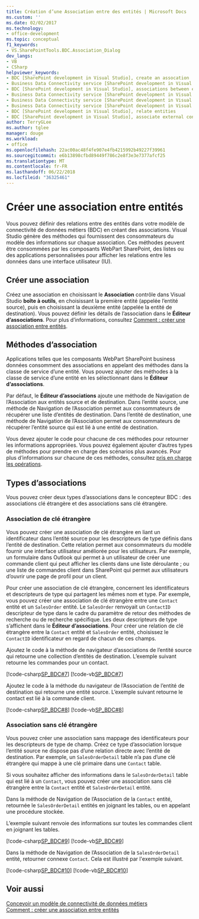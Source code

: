 ```yaml
---
title: Création d’une Association entre des entités | Microsoft Docs
ms.custom: ''
ms.date: 02/02/2017
ms.technology:
- office-development
ms.topic: conceptual
f1_keywords:
- VS.SharePointTools.BDC.Association_Dialog
dev_langs:
- VB
- CSharp
helpviewer_keywords:
- BDC [SharePoint development in Visual Studio], create an assocation
- Business Data Connectivity service [SharePoint development in Visual Studio], associations between entities
- BDC [SharePoint development in Visual Studio], associations between entities
- Business Data Connectivity service [SharePoint development in Visual Studio], create an assocation
- Business Data Connectivity service [SharePoint development in Visual Studio], associate external content types
- Business Data Connectivity service [SharePoint development in Visual Studio], relate entities
- BDC [SharePoint development in Visual Studio], relate entities
- BDC [SharePoint development in Visual Studio], associate external content types
author: TerryGLee
ms.author: tglee
manager: douge
ms.workload:
- office
ms.openlocfilehash: 22ac00ac48f4fe907e4fb4215992b49227f39961
ms.sourcegitcommit: e6b13898cfbd89449f786c2e8f3e3e7377afcf25
ms.translationtype: MT
ms.contentlocale: fr-FR
ms.lasthandoff: 06/22/2018
ms.locfileid: "36325461"
---
```

# <a name="create-an-association-between-entities"></a>Créer une association entre entités
  Vous pouvez définir des relations entre des entités dans votre modèle de connectivité de données métiers (BDC) en créant des associations. Visual Studio génère des méthodes qui fournissent des consommateurs du modèle des informations sur chaque association. Ces méthodes peuvent être consommées par les composants WebPart SharePoint, des listes ou des applications personnalisées pour afficher les relations entre les données dans une interface utilisateur (IU).  
  
## <a name="create-an-association"></a>Créer une association
 Créez une association en choisissant le **Association** contrôle dans Visual Studio **boîte à outils**, en choisissant la première entité (appelée l’entité source), puis en choisissant la deuxième entité (appelée la entité de destination). Vous pouvez définir les détails de l’association dans le **Éditeur d’associations**. Pour plus d’informations, consultez [Comment : créer une association entre entités](../sharepoint/how-to-create-an-association-between-entities.md).  
  
## <a name="association-methods"></a>Méthodes d’association
 Applications telles que les composants WebPart SharePoint business données consomment des associations en appelant des méthodes dans la classe de service d’une entité. Vous pouvez ajouter des méthodes à la classe de service d’une entité en les sélectionnant dans le **Éditeur d’associations**.  
  
 Par défaut, le **Éditeur d’associations** ajoute une méthode de Navigation de l’Association aux entités source et de destination. Dans l’entité source, une méthode de Navigation de l’Association permet aux consommateurs de récupérer une liste d’entités de destination. Dans l’entité de destination, une méthode de Navigation de l’Association permet aux consommateurs de récupérer l’entité source qui est lié à une entité de destination.  
  
 Vous devez ajouter le code pour chacune de ces méthodes pour retourner les informations appropriées. Vous pouvez également ajouter d’autres types de méthodes pour prendre en charge des scénarios plus avancés. Pour plus d’informations sur chacune de ces méthodes, consultez [pris en charge les opérations](http://go.microsoft.com/fwlink/?LinkId=169286).  
  
## <a name="types-of-associations"></a>Types d’associations
 Vous pouvez créer deux types d’associations dans le concepteur BDC : des associations clé étrangère et des associations sans clé étrangère.  
  
### <a name="foreign-key-based-association"></a>Association de clé étrangère
 Vous pouvez créer une association de clé étrangère en liant un identificateur dans l’entité source pour les descripteurs de type définis dans l’entité de destination. Cette relation permet aux consommateurs du modèle fournir une interface utilisateur améliorée pour les utilisateurs. Par exemple, un formulaire dans Outlook qui permet à un utilisateur de créer une commande client qui peut afficher les clients dans une liste déroulante ; ou une liste de commandes client dans SharePoint qui permet aux utilisateurs d’ouvrir une page de profil pour un client.  
  
 Pour créer une association de clé étrangère, concernent les identificateurs et descripteurs de type qui partagent les mêmes nom et type. Par exemple, vous pouvez créer une association de clé étrangère entre une `Contact` entité et un `SalesOrder` entité. Le `SalesOrder` renvoyait un `ContactID` descripteur de type dans le cadre du paramètre de retour des méthodes de recherche ou de recherche spécifique. Les deux descripteurs de type s’affichent dans le **Éditeur d’associations**. Pour créer une relation de clé étrangère entre la `Contact` entité et `SalesOrder` entité, choisissez le `ContactID` identificateur en regard de chacun de ces champs.  
  
 Ajoutez le code à la méthode de navigateur d’associations de l’entité source qui retourne une collection d’entités de destination. L’exemple suivant retourne les commandes pour un contact.  
  
 [!code-csharp[SP_BDC#7](../sharepoint/codesnippet/CSharp/SP_BDC/bdcmodel1/contactservice.cs#7)]
 [!code-vb[SP_BDC#7](../sharepoint/codesnippet/VisualBasic/sp_bdc/bdcmodel1/contactservice.vb#7)]  
  
 Ajoutez le code à la méthode du navigateur de l’Association de l’entité de destination qui retourne une entité source. L’exemple suivant retourne le contact est lié à la commande client.  
  
 [!code-csharp[SP_BDC#8](../sharepoint/codesnippet/CSharp/SP_BDC/bdcmodel1/salesorderservice.cs#8)]
 [!code-vb[SP_BDC#8](../sharepoint/codesnippet/VisualBasic/sp_bdc/bdcmodel1/salesorderservice.vb#8)]  
  
### <a name="foreign-keyless-association"></a>Association sans clé étrangère
 Vous pouvez créer une association sans mappage des identificateurs pour les descripteurs de type de champ. Créez ce type d’association lorsque l’entité source ne dispose pas d’une relation directe avec l’entité de destination. Par exemple, un `SalesOrderDetail` table n’a pas d’une clé étrangère qui mappe à une clé primaire dans une `Contact` table.  
  
 Si vous souhaitez afficher des informations dans le `SalesOrderDetail` table qui est lié à un `Contact`, vous pouvez créer une association sans clé étrangère entre la `Contact` entité et `SalesOrderDetail` entité.  
  
 Dans la méthode de Navigation de l’Association de la `Contact` entité, retournée le `SalesOrderDetail` entités en joignant les tables, ou en appelant une procédure stockée.  
  
 L’exemple suivant renvoie des informations sur toutes les commandes client en joignant les tables.  
  
 [!code-csharp[SP_BDC#9](../sharepoint/codesnippet/CSharp/SP_BDC/bdcmodel1/contactservice.cs#9)]
 [!code-vb[SP_BDC#9](../sharepoint/codesnippet/VisualBasic/sp_bdc/bdcmodel1/contactservice.vb#9)]  
  
 Dans la méthode de Navigation de l’Association de la `SalesOrderDetail` entité, retourner connexe `Contact`. Cela est illustré par l'exemple suivant.  
  
 [!code-csharp[SP_BDC#10](../sharepoint/codesnippet/CSharp/SP_BDC/bdcmodel1/salesorderdetailservice.cs#10)]
 [!code-vb[SP_BDC#10](../sharepoint/codesnippet/VisualBasic/sp_bdc/bdcmodel1/salesorderdetailservice.vb#10)]  
  
## <a name="see-also"></a>Voir aussi
 [Concevoir un modèle de connectivité de données métiers](../sharepoint/designing-a-business-data-connectivity-model.md)   
 [Comment : créer une association entre entités](../sharepoint/how-to-create-an-association-between-entities.md)  
  
 
